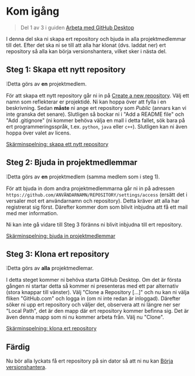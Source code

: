 # Kom igång

> Del 1 av 3 i guiden [Arbeta med GitHub Desktop](working-with-github-desktop.md)

I denna del ska ni skapa ert repository och bjuda in alla projektmedlemmar till
det. Efter det ska ni se till att alla har klonat (dvs. laddat ner) ert
repository så alla kan börja versionshantera, vilket sker i nästa del.

## Steg 1: Skapa ett nytt repository

❕Detta görs av **en** projektmedlem.

För att skapa ett nytt repository går ni in på [Create a new
repository](https://github.com/new). Välj ett namn som reflekterar er
projektidé. Ni kan hoppa över att fylla i en beskrivning. Sedan **måste** ni
ange ert repository som *Public* (annars kan vi inte granska det senare).
Slutligen så bockar ni i "Add a README file" och "Add .gitignore" (ni kommer
behöva välja en mall i detta fallet, sök bara på ert programmeringsspråk, t.ex.
`python`, `java` eller `c++`). Slutligen kan ni även hoppa över valet av licens.

[Skärminspelning: skapa ett nytt repository](assets/V01-create-repository.mp4)

## Steg 2: Bjuda in projektmedlemmar

❕Detta görs av **en** projektmedlem (samma medlem som i steg 1).

För att bjuda in dom andra projektmedlemmarna går ni in på adressen
`https://github.com/ANVÄNDARNAMN/REPOSITORY/settings/access` (ersätt det i
versaler mot ert användarnamn och repository). Detta kräver att alla har
registrerat sig först. Därefter kommer dom som blivit inbjudna att få ett mail
med mer information.

Ni kan inte gå vidare till Steg 3 föränns ni blivit inbjudna till ert
repository.

[Skärminspelning: bjuda in projektmedlemmar](assets/V02-invite-collaborators.mp4)

## Steg 3: Klona ert repository

❕Detta görs av **alla** projektmedlemar.

I detta steget kommer ni behöva starta GitHub Desktop. Om det är första gången
ni startar detta så kommer ni presenteras med ett par alternativ (stora knappar
till vänster). Välj "Clone a Repository [...]" och nu kan ni välja fliken
"GitHub.com" och logga in (om ni inte redan är inloggad). Därefter söker ni upp
ert repository och väljer det, observera att ni längre ner ser "Local Path",
det är den mapp där ert repository kommer befinna sig. Det är även denna mapp
som ni nu kommer arbeta från. Välj nu "Clone".

[Skärminspelning: klona ert repository](assets/V03-clone-repository.mp4)

## Färdig

Nu bör alla lyckats få ert repository på sin dator så att ni nu kan [Börja
versionshantera](how-to-version-control.md).
